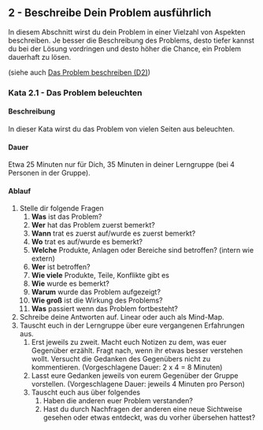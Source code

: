 ## 2 - Beschreibe Dein Problem ausführlich

In diesem Abschnitt wirst du dein Problem in einer Vielzahl von Aspekten beschreiben. Je besser die Beschreibung des Problems, desto tiefer kannst du bei der Lösung vordringen und desto höher die Chance, ein Problem dauerhaft zu lösen.

(siehe auch [Das Problem beschreiben (D2)](1-0-Grundlagen.md#das-problem-beschreiben-d2))

### Kata 2.1 - Das Problem beleuchten

#### Beschreibung

In dieser Kata wirst du das Problem von vielen Seiten aus beleuchten.

#### Dauer

Etwa 25 Minuten nur für Dich, 35 Minuten in deiner Lerngruppe (bei 4 Personen in der Gruppe).

#### Ablauf

1. Stelle dir folgende Fragen
    1. **Was** ist das Problem?
    2. **Wer** hat das Problem zuerst bemerkt?
    3. **Wann** trat es zuerst auf/wurde es zuerst bemerkt?
    4. **Wo** trat es auf/wurde es bemerkt?
    5. **Welche** Produkte, Anlagen oder Bereiche sind betroffen? (intern wie extern)
    6. **Wer** ist betroffen?
    7. **Wie viele** Produkte, Teile, Konflikte gibt es
    8. **Wie** wurde es bemerkt?
    9. **Warum** wurde das Problem aufgezeigt?
    10. **Wie groß** ist die Wirkung des Problems?
    11. **Was** passiert wenn das Problem fortbesteht?
2. Schreibe deine Antworten auf. Linear oder auch als Mind-Map.
3. Tauscht euch in der Lerngruppe über eure vergangenen Erfahrungen aus.
    1. Erst jeweils zu zweit. Macht euch Notizen zu dem, was euer Gegenüber erzählt. Fragt nach, wenn ihr etwas besser verstehen wollt. Versucht die Gedanken des Gegenübers nicht zu kommentieren.
    (Vorgeschlagene Dauer: 2 x 4 = 8 Minuten)
    2. Lasst eure Gedanken jeweils von eurem Gegenüber der Gruppe vorstellen.
    (Vorgeschlagene Dauer: jeweils 4 Minuten pro Person)
    3. Tauscht euch aus über folgendes
        1. Haben die anderen euer Problem verstanden?
        2. Hast du durch Nachfragen der anderen eine neue Sichtweise gesehen oder etwas entdeckt, was du vorher übersehen hattest?
